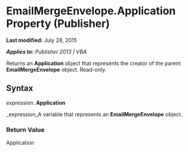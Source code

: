 
# EmailMergeEnvelope.Application Property (Publisher)

 **Last modified:** July 28, 2015

 _**Applies to:** Publisher 2013 | VBA_

Returns an  **Application** object that represents the creator of the parent **EmailMergeEnvelope** object. Read-only.


## Syntax

 _expression_. **Application**

 _expression_A variable that represents an  **EmailMergeEnvelope** object.


### Return Value

Application

